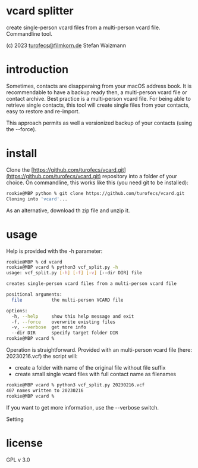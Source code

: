 <!-- omit in toc -->
vcard splitter
=

create single-person vcard files from a multi-person vcard file. Commandline tool.

(c) 2023 turofecs@filmkorn.de Stefan Waizmann

# introduction

Sometimes, contacts are disapperaing from your macOS address book. It is recommendable to have a backup ready then, a multi-person vcard file or contact archive. Best practice is a multi-person vcard file. For being able to retrieve single contacts, this tool will create single files from your contacts, easy to restore and re-import.

This approach permits as well a versionized backup of your contacts (using the --force).

# install

Clone the [https://github.com/turofecs/vcard.git](https://github.com/turofecs/vcard.git) repository into a folder of your choice. On commandline, this works like this (you need git to be installed):

```sh
rookie@MBP python % git clone https://github.com/turofecs/vcard.git
Cloning into 'vcard'...
```
As an alternative, download th zip file and unzip it.

# usage

Help is provided with the -h parameter:

```sh
rookie@MBP % cd vcard
rookie@MBP vcard % python3 vcf_split.py -h
usage: vcf_split.py [-h] [-f] [-v] [--dir DIR] file

creates single-person vcard files from a multi-person vcard file

positional arguments:
  file           the multi-person VCARD file

options:
  -h, --help     show this help message and exit
  -f, --force    overwrite existing files
  -v, --verbose  get more info
  --dir DIR      specify target folder DIR
rookie@MBP vcard %
```

Operation is straightforward. Provided with an multi-person vcard file (here: 20230216.vcf) the script will:

- create a folder with name of the original file without file suffix
- create small single vcard files with full contact name as filenames

```sh
rookie@MBP vcard % python3 vcf_split.py 20230216.vcf
407 names written to 20230216
rookie@MBP vcard %
```

If you want to get more information, use the --verbose switch.

Setting 

# license

GPL v 3.0
